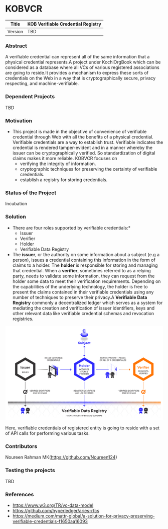 # KOBVCR
Title    |   KOB Verifiable Credential Registry
---------|-------------------------------------
Version  |   TBD

### Abstract
A verifiable credential can represent all of the same information that a physical credential represents.A project under KochiOrgBook which can be considered as a database where all VCs of various registered associations are going to reside.It provides a mechanism to express these sorts of credentials on the Web in a way that is cryptographically secure, privacy respecting, and machine-verifiable.

### Dependent Projects
TBD

### Motivation
- This project is made in the objective of convenience of verifiable credential through Web with all the benefits of a physical credential. Verifiable credentials are a way to establish trust. Verifiable indicates the credential is rendered tamper-evident and in a manner whereby the issuer can be cryptographically verified. So standardization of digital claims makes it more reliable. KOBVCR focuses on
    - verifying the integrity of information.
    - cryptographic techniques for preserving the certainty of verifiable credentials.
    - establish a registry for storing credentials.

### Status of the Project
Incubation

### Solution
 - There are four roles supported by verifiable credentials:* 
    - Issuer
    - Verifier
    - Holder
    - Verifiable Data Registry
- The **issuer**, or the authority on some information about a subject (e.g a person), issues a credential containing this information in the form of claims to a holder. The **holder** is responsible for storing and managing that credential. When a **verifier**, sometimes referred to as a relying party, needs to validate some information, they can request from the holder some data to meet their verification requirements. Depending on the capabilities of the underlying technology, the holder is free to present the claims contained in their verifiable credentials using any number of techniques to preserve their privacy.A **Verifiable Data Registry** commonly a decentralized ledger which serves as a system for mediating the creation and verification of issuer identifiers, keys and other relevant data like verifiable credential schemas and revocation registries.


![image of vcr](https://github.com/Noureen124/KOBVCR/blob/master/vcr%20pic.png)


Here, verifiable credentials of registered entity is going to reside with a set of API calls for performing various tasks.

### Contributors
Noureen Rahman MK(https://github.com/Noureen124)

### Testing the projects
TBD

### References
- https://www.w3.org/TR/vc-data-model
- https://github.com/hyperledger/aries-rfcs
- https://medium.com/mattr-global/a-solution-for-privacy-preserving-verifiable-credentials-f1650aa16093
